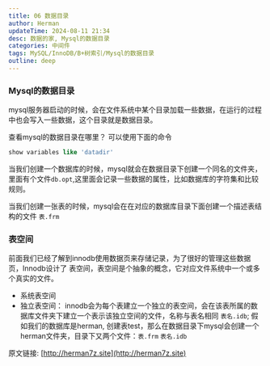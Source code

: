 ```yaml
---
title: 06 数据目录
author: Herman
updateTime: 2024-08-11 21:34
desc: 数据的家, Mysql的数据目录
categories: 中间件
tags: MySQL/InnoDB/B+树索引/Mysql的数据目录
outline: deep
---
```


### Mysql的数据目录
mysql服务器启动的时候，会在文件系统中某个目录加载一些数据，在运行的过程中也会写入一些数据，这个目录就是数据目录。

查看mysql的数据目录在哪里？ 可以使用下面的命令

```sql
show variables like 'datadir'
```

当我们创建一个数据库的时候，mysql就会在数据目录下创建一个同名的文件夹，里面有个文件`db.opt`,这里面会记录一些数据的属性，比如数据库的字符集和比较规则。

当我们创建一张表的时候，mysql会在在对应的数据库目录下面创建一个描述表结构的文件 `表.frm`

### 表空间
前面我们已经了解到innodb使用数据页来存储记录，为了很好的管理这些数据页，Innodb设计了 表空间，表空间是个抽象的概念，它对应文件系统中一个或多个真实的文件。
* 系统表空间
* 独立表空间： innodb会为每个表建立一个独立的表空间，会在该表所属的数据库文件夹下建立一个表示该独立空间的文件，名称与表名相同 `表名.idb`; 假如我们的数据库是herman,
创建表test，那么在数据目录下mysql会创建一个herman文件夹，目录下又两个文件：`表.frm` `表名.idb`



原文链接: [http://herman7z.site](http://herman7z.site)
